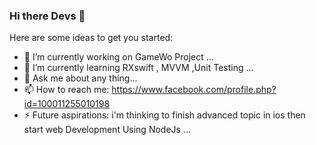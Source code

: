 ### Hi there Devs 👋

Here are some ideas to get you started:

- 🔭 I’m currently working on GameWo Project ...
- 🌱 I’m currently learning RXswift , MVVM ,Unit Testing ...
- 💬 Ask me about any thing...
- 📫 How to reach me: https://www.facebook.com/profile.php?id=100011255010198
- ⚡ Future aspirations: i'm thinking to finish advanced topic in ios then start web Development Using NodeJs ...

